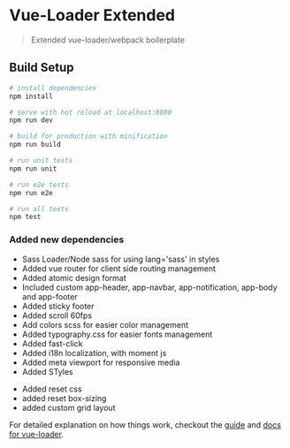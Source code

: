 # Vue-Loader Extended

> Extended vue-loader/webpack boilerplate

## Build Setup

``` bash
# install dependencies
npm install

# serve with hot reload at localhost:8080
npm run dev

# build for production with minification
npm run build

# run unit tests
npm run unit

# run e2e tests
npm run e2e

# run all tests
npm test
```

### Added new dependencies
- Sass Loader/Node sass for using lang='sass' in styles
- Added vue router for client side routing management
- Added atomic design format
- Included custom app-header, app-navbar, app-notification, app-body and app-footer
- Added sticky footer
- Added scroll 60fps
- Add colors scss for easier color management
- Added typography.css for easier fonts management
- Added fast-click
- Added i18n localization, with moment js
- Added meta viewport for responsive media
- Added STyles
+ Added reset css
+ added reset box-sizing
+ added custom grid layout

For detailed explanation on how things work, checkout the [guide](http://vuejs-templates.github.io/webpack/) and [docs for vue-loader](http://vuejs.github.io/vue-loader).

